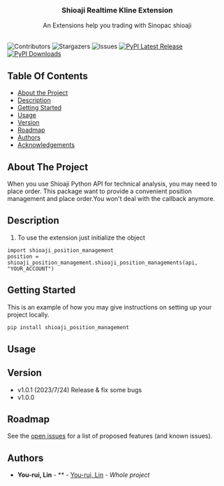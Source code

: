 <br/>
<p align="center">
  <h3 align="center">Shioaji Realtime Kline Extension
</h3>

  <p align="center">
    An Extensions help you trading with Sinopac shioaji
    <br/>
    <br/>
  </p>
</p>

![Contributors](https://img.shields.io/github/contributors/NickLin910221/shioaji_position_management?color=dark-green) ![Stargazers](https://img.shields.io/github/stars/NickLin910221/shioaji_position_management?style=social) ![Issues](https://img.shields.io/github/issues/NickLin910221/shioaji_position_management) [![PyPI Latest Release](https://img.shields.io/pypi/v/shioaji-position-management.svg)](https://pypi.org/project/shioaji_position_management/) [![PyPI Downloads](https://img.shields.io/pypi/dm/shioaji_position_management.svg?label=PyPI%20downloads)](https://pypi.org/project/shioaji_position_management/)

## Table Of Contents

* [About the Project](#about-the-project)
* [Description](#description)
* [Getting Started](#getting-started)
* [Usage](#usage)
* [Version](#version)
* [Roadmap](#roadmap)
* [Authors](#authors)
* [Acknowledgements](#acknowledgements)

## About The Project

When you use Shioaji Python API for technical analysis, you may need to place order. This package want to provide a convenient position management and place order.You won't deal with the callback anymore.

## Description

1. To use the extension just initialize the object
```
import shioaji_position_management
position = shioaji_position_management.shioaji_position_managements(api, "YOUR_ACCOUNT")
```

## Getting Started

This is an example of how you may give instructions on setting up your project locally.

```sh
pip install shioaji_position_management
```

## Usage

## Version
- v1.0.1 (2023/7/24) Release & fix some bugs
- v1.0.0

## Roadmap

See the [open issues](https://github.com/NickLin910221/shioaji_position_management/issues) for a list of proposed features (and known issues).

## Authors

* **You-rui, Lin** - ** - [You-rui, Lin](https://dearestbee.tplinkdns.com/Resume.pdf) - *Whole project*
